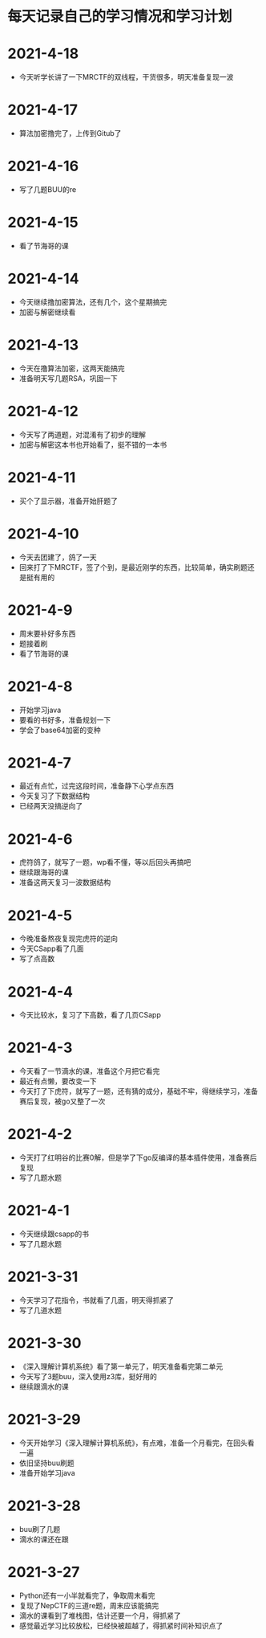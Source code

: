 # 每天记录自己的学习情况和学习计划 #
# 2021-4-18 #
- 今天听学长讲了一下MRCTF的双线程，干货很多，明天准备复现一波

# 2021-4-17 #
- 算法加密撸完了，上传到Gitub了

# 2021-4-16 #
- 写了几题BUU的re

# 2021-4-15 #
- 看了节海哥的课

# 2021-4-14 #
- 今天继续撸加密算法，还有几个，这个星期搞完
- 加密与解密继续看

# 2021-4-13 #
- 今天在撸算法加密，这两天能搞完
- 准备明天写几题RSA，巩固一下

# 2021-4-12 #
- 今天写了两道题，对混淆有了初步的理解
- 加密与解密这本书也开始看了，挺不错的一本书

# 2021-4-11 #
- 买个了显示器，准备开始肝题了

# 2021-4-10 #
- 今天去团建了，鸽了一天
- 回来打了下MRCTF，签了个到，是最近刚学的东西，比较简单，确实刷题还是挺有用的

# 2021-4-9 #
- 周末要补好多东西
- 题接着刷
- 看了节海哥的课

# 2021-4-8 #
- 开始学习java
- 要看的书好多，准备规划一下
- 学会了base64加密的变种


# 2021-4-7 #
- 最近有点忙，过完这段时间，准备静下心学点东西
- 今天复习了下数据结构
- 已经两天没搞逆向了

# 2021-4-6 #
- 虎符鸽了，就写了一题，wp看不懂，等以后回头再搞吧
- 继续跟海哥的课
- 准备这两天复习一波数据结构


# 2021-4-5 #
- 今晚准备熬夜复现完虎符的逆向
- 今天CSapp看了几面
- 写了点高数

# 2021-4-4 #
- 今天比较水，复习了下高数，看了几页CSapp

# 2021-4-3 #
- 今天看了一节滴水的课，准备这个月把它看完
- 最近有点懒，要改变一下
- 今天打了下虎符，就写了一题，还有猜的成分，基础不牢，得继续学习，准备赛后复现，被go又整了一次

# 2021-4-2 #
- 今天打了红明谷的比赛0解，但是学了下go反编译的基本插件使用，准备赛后复现
- 写了几题水题

# 2021-4-1 #
- 今天继续跟csapp的书
- 写了几题水题

# 2021-3-31 #
- 今天学习了花指令，书就看了几面，明天得抓紧了
- 写了几道水题

# 2021-3-30 #
- 《深入理解计算机系统》看了第一单元了，明天准备看完第二单元
- 今天写了3题buu，深入使用z3库，挺好用的
- 继续跟滴水的课

# 2021-3-29 #
- 今天开始学习《深入理解计算机系统》，有点难，准备一个月看完，在回头看一遍
- 依旧坚持buu刷题
- 准备开始学习java

# 2021-3-28 #
- buu刷了几题
- 滴水的课还在跟


# 2021-3-27 #
- Python还有一小半就看完了，争取周末看完
- 复现了NepCTF的三道re题，周末应该能搞完
- 滴水的课看到了堆栈图，估计还要一个月，得抓紧了
- 感觉最近学习比较放松，已经快被超越了，得抓紧时间补知识点了 

